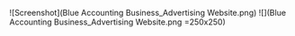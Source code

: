 ![Screenshot](Blue Accounting Business_Advertising Website.png)
![](Blue Accounting Business_Advertising Website.png =250x250)

